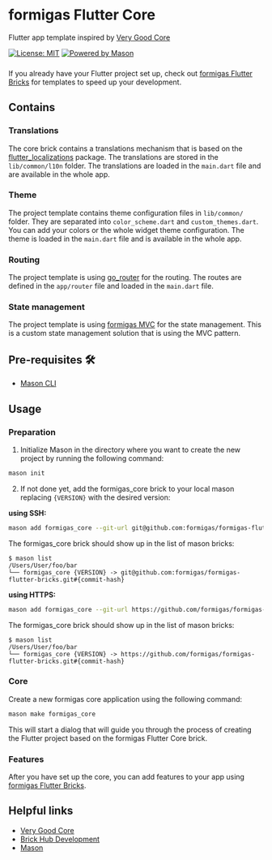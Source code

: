 # formigas Flutter Core
Flutter app template inspired by [Very Good Core][very_good_core_link]

[![License: MIT][license_badge]][license_link]
[![Powered by Mason][mason_badge]][mason_link]

###
If you already have your Flutter project set up, check out 
[formigas Flutter Bricks][formigas_flutter_bricks_link] for templates to speed up your development.

## Contains

### Translations

The core brick contains a translations mechanism that is based on
the [flutter_localizations][flutter_localizations_link] package. The translations are stored in
the `lib/common/l10n` folder. The translations are loaded in
the `main.dart` file and are available in the whole app.

### Theme

The project template contains theme configuration files in `lib/common/` folder. They are separated
into `color_scheme.dart` and `custom_themes.dart`. You can add your colors or the whole widget
theme configuration. The theme is loaded in the `main.dart` file and is available in the whole app.

### Routing

The project template is using [go_router][go_router_link] for the routing. The routes are defined in
the `app/router` file and loaded in the `main.dart` file.

### State management

The project template is using [formigas MVC][formigas_mvc_link] for the state management. This is a
custom state management solution that is using the MVC pattern.

## Pre-requisites 🛠️

- [Mason CLI][mason_cli_link]

## Usage

### Preparation

1. Initialize Mason in the directory where you want to create the new project by running the following command:

```sh
mason init
```
2. If not done yet, add the formigas_core brick to your local mason replacing `{VERSION}` with the desired version:
  
**using SSH:**
```sh
mason add formigas_core --git-url git@github.com:formigas/formigas-flutter-bricks.git --git-path core --git-ref {VERSION}
```

The formigas_core brick should show up in the list of mason bricks:

```
$ mason list
/Users/User/foo/bar
└── formigas_core {VERSION} -> git@github.com:formigas/formigas-flutter-bricks.git#{commit-hash}
```

**using HTTPS:**
```sh
mason add formigas_core --git-url https://github.com/formigas/formigas-flutter-bricks.git --git-path core --git-ref {VERSION}
```
The formigas_core brick should show up in the list of mason bricks:

```
$ mason list
/Users/User/foo/bar
└── formigas_core {VERSION} -> https://github.com/formigas/formigas-flutter-bricks.git#{commit-hash}
```


### Core

Create a new formigas core application using the following command:

```sh
mason make formigas_core
```

This will start a dialog that will guide you through the process of creating the Flutter project
based on the formigas Flutter Core brick.

### Features

After you have set up the core, you can add features to your app using [formigas Flutter Bricks][formigas_flutter_bricks_link]. 

## Helpful links

- [Very Good Core][very_good_core_link]
- [Brick Hub Development][brick_hub_development_link]
- [Mason][mason_link]

[license_badge]: https://img.shields.io/badge/license-MIT-blue.svg
[license_link]: https://opensource.org/licenses/MIT
[very_good_core_link]: https://github.com/VeryGoodOpenSource/very_good_templates/tree/main/very_good_core
[formigas_link]: https://formigas.io
[formigas_flutter_bricks_link]: https://github.com/formigas/formigas-flutter-bricks
[formigas_mvc_link]: https://github.com/formigas/formigas-mvc
[brick_hub_development_link]: https://docs.brickhub.dev/brick-development
[mason_badge]: https://img.shields.io/endpoint?url=https%3A%2F%2Ftinyurl.com%2Fmason-badge
[mason_link]: https://github.com/felangel/mason
[mason_cli_link]: https://github.com/felangel/mason/tree/master/packages/mason_cli
[core_repo_link]: ./core/README.md
[go_router_link]: https://pub.dev/packages/go_router
[flutter_localizations_link]: https://api.flutter.dev/flutter/flutter_localizations/flutter_localizations-library.html
